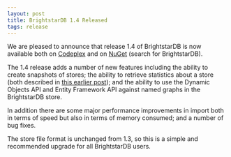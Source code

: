 ```yaml
---
layout: post
title: BrightstarDB 1.4 Released
tags: release
---
```


We are pleased to announce that release 1.4 of BrightstarDB is now available both on [Codeplex](https://brightstardb.codeplex.com/) and on [NuGet](https://www.nuget.org/) (search for BrightstarDB).

The 1.4 release adds a number of new features including the ability to create snapshots of stores; the ability to retrieve statistics about a store (both described in [this earlier post](/2013/09/09/update.html)); and the ability to use the Dynamic Objects API and Entity Framework API against named graphs in the BrightstarDB store.

In addition there are some major performance improvements in import both in terms of speed but also in terms of memory consumed; and a number of bug fixes.

The store file format is unchanged from 1.3, so this is a simple and recommended upgrade for all BrightstarDB users.
